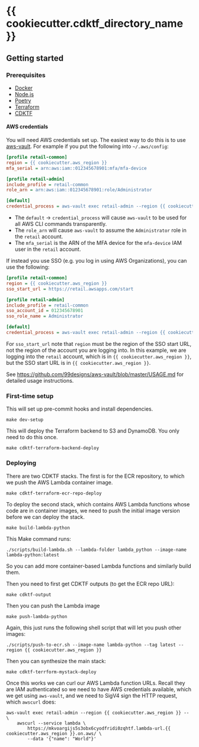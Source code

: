 # {{ cookiecutter.cdktf_directory_name }}

## Getting started

### Prerequisites

- [Docker](https://docs.docker.com/get-docker/)
- [Node.js](https://nodejs.org/en/download/package-manager/)
- [Poetry](https://python-poetry.org/docs/#installation)
- [Terraform](https://learn.hashicorp.com/tutorials/terraform/install-cli)
- [CDKTF](https://learn.hashicorp.com/tutorials/terraform/cdktf-install)

#### AWS credentials

You will need AWS credentials set up. The easiest way to do this is to
use [aws-vault](https://github.com/99designs/aws-vault). For example if you put the following into `~/.aws/config`:

```ini
[profile retail-common]
region = {{ cookiecutter.aws_region }}
mfa_serial = arn:aws:iam::012345678901:mfa/mfa-device

[profile retail-admin]
include_profile = retail-common
role_arn = arn:aws:iam::012345678901:role/Administrator

[default]
credential_process = aws-vault exec retail-admin --region {{ cookiecutter.aws_region }} --json
```

- The `default` -> `credential_process` will cause `aws-vault` to be used for all AWS CLI commands transparently.
- The `role_arn` will cause `aws-vault` to assume the `Administrator` role in the `retail` account.
- The `mfa_serial` is the ARN of the MFA device for the `mfa-device` IAM user in the `retail` account.

If instead you use SSO (e.g. you log in using AWS Organizations), you can use the following:

```ini
[profile retail-common]
region = {{ cookiecutter.aws_region }}
sso_start_url = https://retail.awsapps.com/start

[profile retail-admin]
include_profile = retail-common
sso_account_id = 012345678901
sso_role_name = Administrator

[default]
credential_process = aws-vault exec retail-admin --region {{ cookiecutter.aws_region }} --json
```

For `sso_start_url` note that `region` must be the region of the SSO start URL, not the region of the account you are
logging into. In this example, we are logging into the `retail` account, which is in `{{ cookiecutter.aws_region }}`, but the SSO start URL
is in `{{ cookiecutter.aws_region }}`.

See https://github.com/99designs/aws-vault/blob/master/USAGE.md for detailed usage instructions.

### First-time setup

This will set up pre-commit hooks and install dependencies.

```shell
make dev-setup
```

This will deploy the Terraform backend to S3 and DynamoDB. You only need to do this once.

```shell
make cdktf-terraform-backend-deploy
```

### Deploying

There are two CDKTF stacks. The first is for the ECR repository, to which we push the AWS Lambda container image.

```shell
make cdktf-terraform-ecr-repo-deploy
```

To deploy the second stack, which contains AWS Lambda functions whose code are in container images, we
need to push the initial image version before we can deploy the stack.

```shell
make build-lambda-python
```

This Make command runs:

```shell
./scripts/build-lambda.sh --lambda-folder lambda_python --image-name lambda-python:latest
```

So you can add more container-based Lambda functions and similarly build them.

Then you need to first get CDKTF outputs (to get the ECR repo URL):

```shell
make cdktf-output
```

Then you can push the Lambda image

```shell
make push-lambda-python
```

Again, this just runs the following shell script that will let you push other images:

```shell
./scripts/push-to-ecr.sh --image-name lambda-python --tag latest --region {{ cookiecutter.aws_region }}
```

Then you can synthesize the main stack:

```shell
make cdktf-terrform-mystack-deploy
```

Once this works we can curl our AWS Lambda function URLs. Recall they are IAM authenticated so we need
to have AWS credentials available, which we get using `aws-vault`, and we need to SigV4 sign the HTTP
request, which `awscurl` does:

```shell
aws-vault exec retail-admin --region {{ cookiecutter.aws_region }} -- \
    awscurl --service lambda \
        https://mkvoargijs5s3obx6cyodfridi0zqhtf.lambda-url.{{ cookiecutter.aws_region }}.on.aws/ \
        --data '{"name": "World"}'
```
